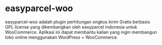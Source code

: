 # easyparcel-woo

easyparcel-woo adalah plugin perhitungan ongkos kirim Gratis berbasis GPL license yang dikembangkan oleh easyparcel indonesia untuk WooCommerce. Aplikasi ini dapat membantu kalian yang ingin membangun toko online menggunakan WordPress + WooCommerce. 
